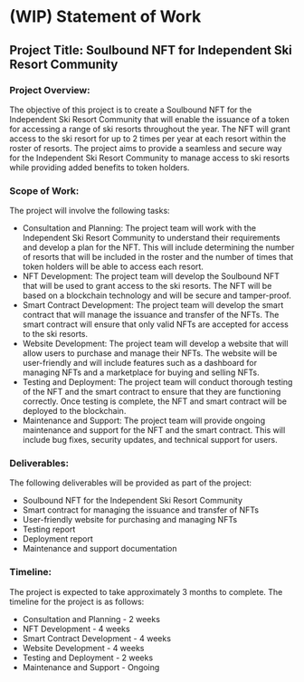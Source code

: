 (WIP) Statement of Work
=================

Project Title: Soulbound NFT for Independent Ski Resort Community
-----------------------------------------------------------------

### Project Overview:

The objective of this project is to create a Soulbound NFT for the Independent Ski Resort Community that will enable the issuance of a token for accessing a range of ski resorts throughout the year. The NFT will grant access to the ski resort for up to 2 times per year at each resort within the roster of resorts. The project aims to provide a seamless and secure way for the Independent Ski Resort Community to manage access to ski resorts while providing added benefits to token holders.

### Scope of Work:

The project will involve the following tasks:

-   Consultation and Planning: The project team will work with the Independent Ski Resort Community to understand their requirements and develop a plan for the NFT. This will include determining the number of resorts that will be included in the roster and the number of times that token holders will be able to access each resort.
-   NFT Development: The project team will develop the Soulbound NFT that will be used to grant access to the ski resorts. The NFT will be based on a blockchain technology and will be secure and tamper-proof.
-   Smart Contract Development: The project team will develop the smart contract that will manage the issuance and transfer of the NFTs. The smart contract will ensure that only valid NFTs are accepted for access to the ski resorts.
-   Website Development: The project team will develop a website that will allow users to purchase and manage their NFTs. The website will be user-friendly and will include features such as a dashboard for managing NFTs and a marketplace for buying and selling NFTs.
-   Testing and Deployment: The project team will conduct thorough testing of the NFT and the smart contract to ensure that they are functioning correctly. Once testing is complete, the NFT and smart contract will be deployed to the blockchain.
-   Maintenance and Support: The project team will provide ongoing maintenance and support for the NFT and the smart contract. This will include bug fixes, security updates, and technical support for users.

### Deliverables:

The following deliverables will be provided as part of the project:

-   Soulbound NFT for the Independent Ski Resort Community
-   Smart contract for managing the issuance and transfer of NFTs
-   User-friendly website for purchasing and managing NFTs
-   Testing report
-   Deployment report
-   Maintenance and support documentation

### Timeline:

The project is expected to take approximately 3 months to complete. The timeline for the project is as follows:

-   Consultation and Planning - 2 weeks
-   NFT Development - 4 weeks
-   Smart Contract Development - 4 weeks
-   Website Development - 4 weeks
-   Testing and Deployment - 2 weeks
-   Maintenance and Support - Ongoing